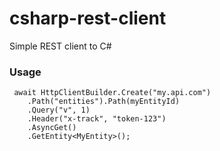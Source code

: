 # csharp-rest-client

Simple REST client to C#


### Usage

```
 await HttpClientBuilder.Create("my.api.com")
    .Path("entities").Path(myEntityId)
    .Query("v", 1)
    .Header("x-track", "token-123")
    .AsyncGet()
    .GetEntity<MyEntity>();
```